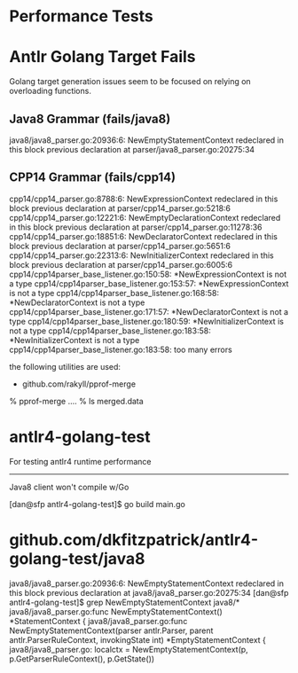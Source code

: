 

# Performance Tests


# Antlr Golang Target Fails

Golang target generation issues seem to be focused on relying on overloading functions.

## Java8 Grammar (fails/java8)

java8/java8_parser.go:20936:6: NewEmptyStatementContext redeclared in this block
	previous declaration at parser/java8_parser.go:20275:34

## CPP14 Grammar (fails/cpp14)

cpp14/cpp14_parser.go:8788:6: NewExpressionContext redeclared in this block
	previous declaration at parser/cpp14_parser.go:5218:6
cpp14/cpp14_parser.go:12221:6: NewEmptyDeclarationContext redeclared in this block
	previous declaration at parser/cpp14_parser.go:11278:36
cpp14/cpp14_parser.go:18851:6: NewDeclaratorContext redeclared in this block
	previous declaration at parser/cpp14_parser.go:5651:6
cpp14/cpp14_parser.go:22313:6: NewInitializerContext redeclared in this block
	previous declaration at parser/cpp14_parser.go:6005:6
cpp14/cpp14parser_base_listener.go:150:58: *NewExpressionContext is not a type
cpp14/cpp14parser_base_listener.go:153:57: *NewExpressionContext is not a type
cpp14/cpp14parser_base_listener.go:168:58: *NewDeclaratorContext is not a type
cpp14/cpp14parser_base_listener.go:171:57: *NewDeclaratorContext is not a type
cpp14/cpp14parser_base_listener.go:180:59: *NewInitializerContext is not a type
cpp14/cpp14parser_base_listener.go:183:58: *NewInitializerContext is not a type
cpp14/cpp14parser_base_listener.go:183:58: too many errors


the following utilities are used:
   * github.com/rakyll/pprof-merge

   % pprof-merge <file1> <file2> ....
   % ls
    merged.data

	








# antlr4-golang-test
For testing antlr4 runtime performance

------------
Java8 client won't compile w/Go

[dan@sfp antlr4-golang-test]$ go build main.go
# github.com/dkfitzpatrick/antlr4-golang-test/java8
java8/java8_parser.go:20936:6: NewEmptyStatementContext redeclared in this block
	previous declaration at java8/java8_parser.go:20275:34
[dan@sfp antlr4-golang-test]$ grep NewEmptyStatementContext java8/*
java8/java8_parser.go:func NewEmptyStatementContext() *StatementContext {
java8/java8_parser.go:func NewEmptyStatementContext(parser antlr.Parser, parent antlr.ParserRuleContext, invokingState int) *EmptyStatementContext {
java8/java8_parser.go:	localctx = NewEmptyStatementContext(p, p.GetParserRuleContext(), p.GetState())



